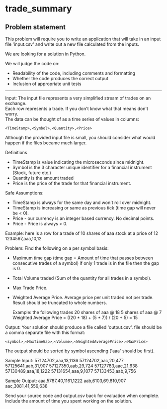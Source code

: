 # trade_summary

## Problem statement
This problem will require you to write an application that will take in 
an input file 'input.csv' and write out a new file calculated from the inputs.

We are looking for a solution in Python. 

We will judge the code on:
 - Readability of the code, including comments and formatting
 - Whether the code produces the correct output
 - Inclusion of appropriate unit tests

_______________________________________________________________________________

Input:
The input file represents a very simplified stream of trades on an exchange.  
Each row represents a trade.  If you don't know what that means don't worry.  
The data can be thought of as a time series of values in columns: 

`<TimeStamp>,<Symbol>,<Quantity>,<Price>`

Although the provided input file is small, you should consider what would happen 
if the files became much larger.

Definitions
- TimeStamp is value indicating the microseconds since midnight.
- Symbol is the 3 character unique identifier for a financial 
  instrument (Stock, future etc.)
- Quantity is the amount traded
- Price is the price of the trade for that financial instrument.

Safe Assumptions:
- TimeStamp is always for the same day and won't roll over midnight.
- TimeStamp is increasing or same as previous tick (time gap will never be < 0).
- Price - our currency is an integer based currency.  No decimal points.
- Price - Price is always > 0.

Example: here is a row for a trade of 10 shares of aaa stock at a price of 12 
1234567,aaa,10,12

Problem:
Find the following on a per symbol basis:
- Maximum time gap
  (time gap = Amount of time that passes between consecutive trades of a symbol)
  if only 1 trade is in the file then the gap is 0.
- Total Volume traded (Sum of the quantity for all trades in a symbol).
- Max Trade Price.
- Weighted Average Price.  Average price per unit traded not per trade.
  Result should be truncated to whole numbers.

  Example: the following trades
	20 shares of aaa @ 18
	5 shares of aaa @ 7
	Weighted Average Price = ((20 * 18) + (5 * 7)) / (20 + 5) = 15

Output:
Your solution should produce a file called 'output.csv'.
file should be a comma separate file with this format:

`<symbol>,<MaxTimeGap>,<Volume>,<WeightedAveragePrice>,<MaxPrice>`

The output should be sorted by symbol ascending ('aaa' should be first).

Sample Input:
57124702,aaa,13,1136
57124702,aac,20,477
57125641,aab,31,907
57127350,aab,29,724
57127783,aac,21,638
57130489,aaa,18,1222
57131654,aaa,9,1077
57133453,aab,9,756

Sample Output:
aaa,5787,40,1161,1222
aab,6103,69,810,907
aac,3081,41,559,638

Send your source code and output.csv back for evaluation when complete.
Include the amount of time you spent working on the solution.
